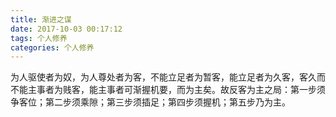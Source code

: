 ```yaml
---
title: 渐进之谋
date: 2017-10-03 00:17:12
tags: 个人修养
categories: 个人修养
---
```

为人驱使者为奴，为人尊处者为客，不能立足者为暂客，能立足者为久客，客久而不能主事者为贱客，能主事者可渐握机要，而为主矣。故反客为主之局：第一步须争客位；第二步须乘隙；第三步须插足；第四步须握机；第五步乃为主。